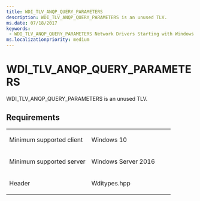```yaml
---
title: WDI_TLV_ANQP_QUERY_PARAMETERS
description: WDI_TLV_ANQP_QUERY_PARAMETERS is an unused TLV.
ms.date: 07/18/2017
keywords:
 - WDI_TLV_ANQP_QUERY_PARAMETERS Network Drivers Starting with Windows Vista
ms.localizationpriority: medium
---
```


# WDI\_TLV\_ANQP\_QUERY\_PARAMETERS


WDI\_TLV\_ANQP\_QUERY\_PARAMETERS is an unused TLV.

## Requirements

<table>
<colgroup>
<col width="50%" />
<col width="50%" />
</colgroup>
<tbody>
<tr class="odd">
<td><p>Minimum supported client</p></td>
<td><p>Windows 10</p></td>
</tr>
<tr class="even">
<td><p>Minimum supported server</p></td>
<td><p>Windows Server 2016</p></td>
</tr>
<tr class="odd">
<td><p>Header</p></td>
<td>Wditypes.hpp</td>
</tr>
</tbody>
</table>

 

 




